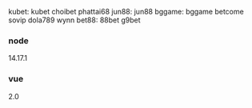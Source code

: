 kubet: kubet choibet phattai68
jun88: jun88
bggame: bggame betcome sovip dola789 wynn
bet88: 88bet g9bet
### node

14.17.1

### vue 

2.0